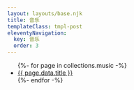 ```yaml
---
layout: layouts/base.njk
title: 音乐
templateClass: tmpl-post
eleventyNavigation:
  key: 音乐
  order: 3
---
```



<div>


<ul>
   {%- for page in collections.music -%}
    <li>
      <a href="{{ page.url }}">{{ page.data.title }}</a>
    </li>
  {%- endfor -%}

</ul>

 </div>
